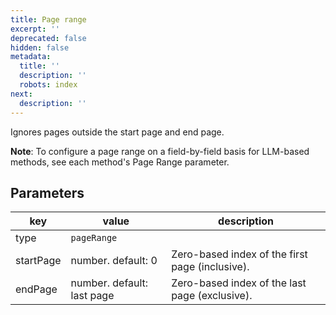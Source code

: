 ```yaml
---
title: Page range
excerpt: ''
deprecated: false
hidden: false
metadata:
  title: ''
  description: ''
  robots: index
next:
  description: ''
---
```

Ignores pages outside the start page and end page.

**Note**: To configure a page range on a field-by-field basis for LLM-based methods, see each method's Page Range parameter.

Parameters
----


| key         | value   | description                                                      |
| ----------- | ------ | ------------------------------------------------------------ |
| type      | `pageRange` |                                                   |
| startPage | number. default: 0 | Zero-based index of the first page (inclusive). |
| endPage   | number. default: last page | Zero-based index of the last page (exclusive). |
